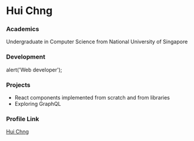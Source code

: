 # Hui Chng

### Academics

Undergraduate in Computer Science from National University of Singapore

### Development

alert('Web developer');

### Projects
* React components implemented from scratch and from libraries
* Exploring GraphQL

### Profile Link

[Hui Chng](https://github.com/huiyie/)
